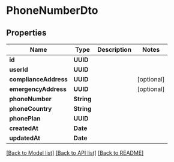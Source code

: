 # PhoneNumberDto

## Properties
Name | Type | Description | Notes
------------ | ------------- | ------------- | -------------
**id** | **UUID** |  | 
**userId** | **UUID** |  | 
**complianceAddress** | **UUID** |  | [optional] 
**emergencyAddress** | **UUID** |  | [optional] 
**phoneNumber** | **String** |  | 
**phoneCountry** | **String** |  | 
**phonePlan** | **UUID** |  | 
**createdAt** | **Date** |  | 
**updatedAt** | **Date** |  | 

[[Back to Model list]](../README#documentation-for-models) [[Back to API list]](../README#documentation-for-api-endpoints) [[Back to README]](../README)


